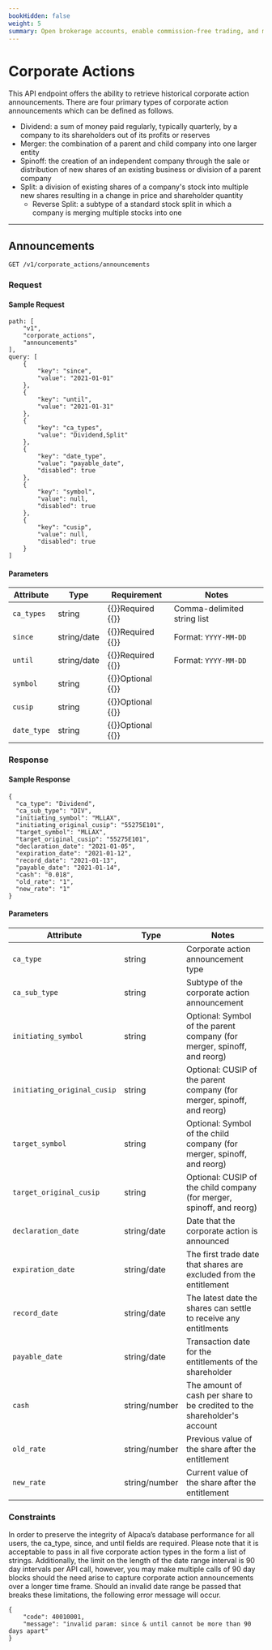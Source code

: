 ```yaml
---
bookHidden: false
weight: 5
summary: Open brokerage accounts, enable commission-free trading, and manage the ongoing user experience with Alpaca Broker API
---
```


# Corporate Actions

This API endpoint offers the ability to retrieve historical corporate action announcements. There are four primary types of corporate action announcements which can be defined as follows.

- Dividend: a sum of money paid regularly, typically quarterly, by a company to its shareholders out of its profits or reserves
- Merger: the combination of a parent and child company into one larger entity
- Spinoff: the creation of an independent company through the sale or distribution of new shares of an existing business or division of a parent company
- Split: a division of existing shares of a company's stock into multiple new shares resulting in a change in price and shareholder quantity
  - Reverse Split: a subtype of a standard stock split in which a company is merging multiple stocks into one

---

## **Announcements**

`GET /v1/corporate_actions/announcements`

### Request

#### Sample Request

```
path: [
	"v1",
	"corporate_actions",
	"announcements"
],
query: [
	{
		"key": "since",
		"value": "2021-01-01"
	},
	{
		"key": "until",
		"value": "2021-01-31"
	},
	{
		"key": "ca_types",
		"value": "Dividend,Split"
	},
	{
		"key": "date_type",
		"value": "payable_date",
		"disabled": true
	},
	{
		"key": "symbol",
		"value": null,
		"disabled": true
	},
	{
		"key": "cusip",
		"value": null,
		"disabled": true
	}
]
```

#### Parameters

| Attribute  | Type        | Requirement                         | Notes                       |
| ---------- | ----------- | ----------------------------------- | --------------------------- |
| `ca_types` | string      | {{<hint info>}}Required {{</hint>}} | Comma-delimited string list |
| `since`    | string/date | {{<hint info>}}Required {{</hint>}} | Format: `YYYY-MM-DD`        |
| `until`    | string/date | {{<hint info>}}Required {{</hint>}} | Format: `YYYY-MM-DD`        |
| `symbol`   | string      | {{<hint info>}}Optional {{</hint>}} |                             |
| `cusip`    | string      | {{<hint info>}}Optional {{</hint>}} |                             |
| `date_type`| string      | {{<hint info>}}Optional {{</hint>}} |                             |

### Response

#### Sample Response

```
{
  "ca_type": "Dividend",
  "ca_sub_type": "DIV",
  "initiating_symbol": "MLLAX",
  "initiating_original_cusip": "55275E101",
  "target_symbol": "MLLAX",
  "target_original_cusip": "55275E101",
  "declaration_date": "2021-01-05",
  "expiration_date": "2021-01-12",
  "record_date": "2021-01-13",
  "payable_date": "2021-01-14",
  "cash": "0.018",
  "old_rate": "1",
  "new_rate": "1"
}
```

#### Parameters

| Attribute                   | Type          | Notes                                                                             |
| --------------------------- | ------------- | --------------------------------------------------------------------------------- |
| `ca_type`                   | string        | Corporate action announcement type                                                |
| `ca_sub_type`               | string        | Subtype of the corporate action announcement                                      |
| `initiating_symbol`         | string        | Optional: Symbol of the parent company (for merger, spinoff, and reorg)           |
| `initiating_original_cusip` | string        | Optional: CUSIP of the parent company (for merger, spinoff, and reorg)            |
| `target_symbol`             | string        | Optional: Symbol of the child company (for merger, spinoff, and reorg)            |
| `target_original_cusip`     | string        | Optional: CUSIP of the child company (for merger, spinoff, and reorg)             |
| `declaration_date`          | string/date   | Date that the corporate action is announced                                       |
| `expiration_date`           | string/date   | The first trade date that shares are excluded from the entitlement                |
| `record_date`               | string/date   | The latest date the shares can settle to receive any entitlments                  |
| `payable_date`              | string/date   | Transaction date for the entitlements of the shareholder                          |
| `cash`                      | string/number | The amount of cash per share to be credited to the shareholder's account          |
| `old_rate`                  | string/number | Previous value of the share after the entitlement                                 |
| `new_rate`                  | string/number | Current value of the share after the entitlement                                  |

### Constraints

In order to preserve the integrity of Alpaca’s database performance for all users, the ca_type, since, and until fields are required. Please note that it is acceptable to pass in all five corporate action types in the form a list of strings. Additionally, the limit on the length of the date range interval is 90 day intervals per API call, however, you may make multiple calls of 90 day blocks should the need arise to capture corporate action announcements over a longer time frame. Should an invalid date range be passed that breaks these limitations, the following error message will occur.

```
{
    "code": 40010001,
    "message": "invalid param: since & until cannot be more than 90 days apart"
}
```

